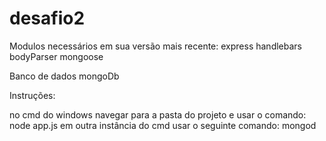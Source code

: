 # desafio2

Modulos necessários em sua versão mais recente:
express
handlebars
bodyParser
mongoose

Banco de dados
mongoDb

Instruções:

no cmd do windows navegar para a pasta do projeto e usar o comando: node app.js
em outra instância do cmd usar o seguinte comando: mongod
